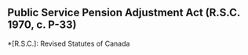 ## Public Service Pension Adjustment Act (R.S.C. 1970, c. P-33)
  *[R.S.C.]: Revised Statutes of Canada
